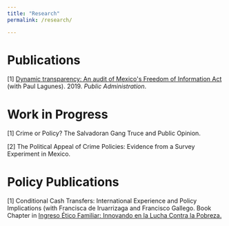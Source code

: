 ```yaml
---
title: "Research"
permalink: /research/

---
```


# Publications

[1] [Dynamic transparency: An audit of Mexico's Freedom of Information Act](https://onlinelibrary.wiley.com/doi/full/10.1111/padm.12553) (with Paul Lagunes). 2019. *Public Administration*. 

# Work in Progress

[1] Crime or Policy? The Salvadoran Gang Truce and Public Opinion.

[2] The Political Appeal of Crime Policies: Evidence from a Survey Experiment in Mexico.

# Policy Publications

[1] Conditional Cash Transfers: International Experience and Policy Implications (with Francisca de Iruarrizaga and Francisco Gallego. Book Chapter in [Ingreso Ético Familiar: Innovando en la Lucha Contra la Pobreza.](https://lyd.org/producto/ingreso-etico-familiar-innovando-la-lucha-la-pobreza/)
